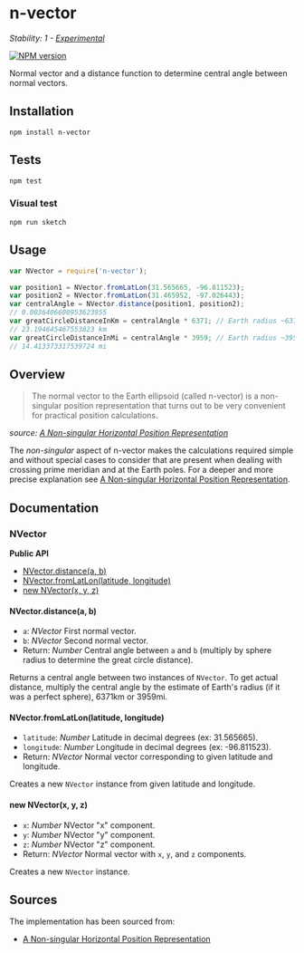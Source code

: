 # n-vector

_Stability: 1 - [Experimental](https://github.com/tristanls/stability-index#stability-1---experimental)_

[![NPM version](https://badge.fury.io/js/n-vector.png)](http://npmjs.org/package/n-vector)

Normal vector and a distance function to determine central angle between normal vectors.

## Installation

    npm install n-vector

## Tests

    npm test

### Visual test

    npm run sketch

## Usage

```javascript
var NVector = require('n-vector');

var position1 = NVector.fromLatLon(31.565665, -96.811523);
var position2 = NVector.fromLatLon(31.465952, -97.026443);
var centralAngle = NVector.distance(position1, position2);
// 0.0036406600953623955
var greatCircleDistanceInKm = centralAngle * 6371; // Earth radius ~6371km
// 23.194645467553823 km
var greatCircleDistanceInMi = centralAngle * 3959; // Earth radius ~3959mi
// 14.413373317539724 mi
```

## Overview

>The normal vector to the Earth ellipsoid (called n-vector) is a non-singular position representation that turns out to be very convenient for practical position calculations.

*source: [A Non-singular Horizontal Position Representation](http://www.navlab.net/Publications/A_Nonsingular_Horizontal_Position_Representation.pdf)*

The _non-singular_ aspect of n-vector makes the calculations required simple and without special cases to consider that are present when dealing with crossing prime meridian and at the Earth poles. For a deeper and more precise explanation see [A Non-singular Horizontal Position Representation](http://www.navlab.net/Publications/A_Nonsingular_Horizontal_Position_Representation.pdf).

## Documentation

### NVector

**Public API**

  * [NVector.distance(a, b)](#nvectordistancea-b)
  * [NVector.fromLatLon(latitude, longitude)](#nvectorfromlatlonlatitude-longitude)
  * [new NVector(x, y, z)](#new-nvectorx-y-z)

#### NVector.distance(a, b)

  * `a`: _NVector_ First normal vector.
  * `b`: _NVector_ Second normal vector.
  * Return: _Number_ Central angle between `a` and `b` (multiply by sphere radius to determine the great circle distance).

Returns a central angle between two instances of `NVector`. To get actual distance, multiply the central angle by the estimate of Earth's radius (if it was a perfect sphere), 6371km or 3959mi.

#### NVector.fromLatLon(latitude, longitude)

  * `latitude`: _Number_ Latitude in decimal degrees (ex: 31.565665).
  * `longitude`: _Number_ Longitude in decimal degrees (ex: -96.811523).
  * Return: _NVector_ Normal vector corresponding to given latitude and longitude.

Creates a new `NVector` instance from given latitude and longitude.

#### new NVector(x, y, z)

  * `x`: _Number_ NVector "x" component.
  * `y`: _Number_ NVector "y" component.
  * `z`: _Number_ NVector "z" component.
  * Return: _NVector_ Normal vector with `x`, `y`, and `z` components.

Creates a new `NVector` instance.

## Sources

The implementation has been sourced from:

  - [A Non-singular Horizontal Position Representation](http://www.navlab.net/Publications/A_Nonsingular_Horizontal_Position_Representation.pdf)